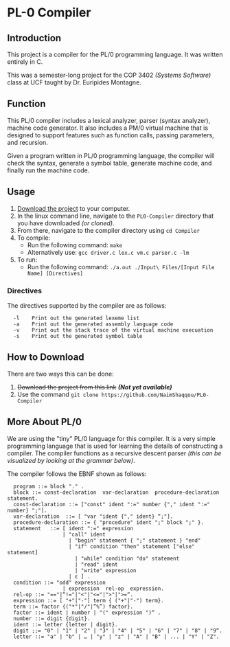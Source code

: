 # PL-0 Compiler

## Introduction

This project is a compiler for the PL/0 programming language. It was written entirely in C.  

This was a semester-long project for the COP 3402 *(Systems Software)* class at UCF taught by Dr. Euripides Montagne.

## Function

This PL/0 compiler includes a lexical analyzer, parser (syntax analyzer), machine code generator. It also includes a PM/0 virtual machine that is designed to support features such as function calls, passing parameters, and recursion.  

Given a program written in PL/0 programming language, the compiler will check the syntax, generate a symbol table, generate machine code, and finally run the machine code.

## Usage

1. [Download the project](#how-to-download) to your computer. 
2. In the linux command line, navigate to the ``PL0-Compiler`` directory that you have downloaded *(or cloned)*.
3. From there, navigate to the compiler directory using `cd Compiler`
4. To compile:
    - Run the following command: ``make``
    - Alternatively use: ``gcc driver.c lex.c vm.c parser.c -lm``
5. To run:
    - Run the following command: `./a.out ./Input\ Files/[Input File Name] [Directives]`

### Directives

The directives supported by the compiler are as follows:

```
  -l    Print out the generated lexeme list
  -a    Print out the generated assembly language code
  -v    Print out the stack trace of the virtual machine execuation
  -s    Print out the generated symbol table
```

## How to Download

There are two ways this can be done:
1. ~~Download the project from this link~~ ***(Not yet available)***
2. Use the command ``git clone https://github.com/NaimShaqqou/PL0-Compiler``

## More About PL/0

We are using the "tiny" PL/0 language for this compiler. It is a very simple programming language that is used for learning the details of constructing a compiler. The compiler functions as a recursive descent parser *(this can be visualized by looking at the grammar below)*.

The compiler follows the EBNF shown as follows:
```
  program ::= block "." . 
  block ::= const-declaration  var-declaration  procedure-declaration statement.	
  const-declaration ::= ["const" ident ":=" number {"," ident ":=" number} ";"].	
  var-declaration  ::= [ "var "ident {"," ident} “;"].
  procedure-declaration ::= { "procedure" ident ";" block ";" }.
  statement   ::= [ ident ":=" expression
                  | "call" ident  
	      	        | "begin" statement { ";" statement } "end" 
	      	        | "if" condition "then" statement ["else" statement]
		              | "while" condition "do" statement
		              | "read" ident
		              | "write" expression
	      	        | ε ] .  
  condition ::= "odd" expression 
	  	          | expression  rel-op  expression.  
  rel-op ::= "=="|“!="|"<"|"<="|">"|">=“.
  expression ::= [ "+"|"-"] term { ("+"|"-") term}.
  term ::= factor {("*"|"/"|”%”) factor}. 
  factor ::= ident | number | "(" expression ")“ .
  number ::= digit {digit}.
  ident ::= letter {letter | digit}.
  digit ;;= "0" | "1" | "2" | "3" | "4" | "5" | "6" | "7" | "8" | "9“.
  letter ::= "a" | "b" | … | "y" | "z" | "A" | "B" | ... | "Y" | "Z".
```
